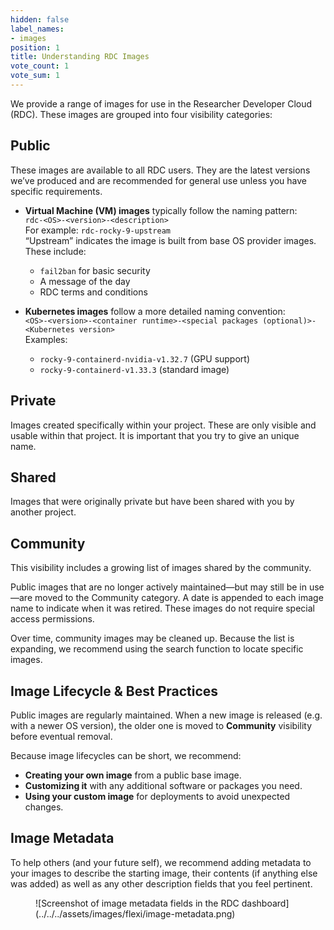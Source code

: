 ```yaml
---
hidden: false
label_names:
- images
position: 1
title: Understanding RDC Images
vote_count: 1
vote_sum: 1
---
```


We provide a range of images for use in the Researcher Developer Cloud (RDC). These images are grouped into four visibility categories:

## Public
These images are available to all RDC users. They are the latest versions we’ve produced and are recommended for general use unless you have specific requirements.

- **Virtual Machine (VM) images** typically follow the naming pattern:  
  `rdc-<OS>-<version>-<description>`  
  For example: `rdc-rocky-9-upstream`  
  “Upstream” indicates the image is built from base OS provider images. These include:
  - `fail2ban` for basic security
  - A message of the day
  - RDC terms and conditions

- **Kubernetes images** follow a more detailed naming convention:  
  `<OS>-<version>-<container runtime>-<special packages (optional)>-<Kubernetes version>`  
  Examples:
  - `rocky-9-containerd-nvidia-v1.32.7` (GPU support)
  - `rocky-9-containerd-v1.33.3` (standard image)

## Private
Images created specifically within your project. These are only visible and usable within that project. It is important that you try to give an unique name.

## Shared
Images that were originally private but have been shared with you by another project.

## Community
This visibility includes a growing list of images shared by the community.

Public images that are no longer actively maintained—but may still be in use—are moved to the Community category. A date is appended to each image name to indicate when it was retired. These images do not require special access permissions.

Over time, community images may be cleaned up. Because the list is expanding, we recommend using the search function to locate specific images.

## Image Lifecycle & Best Practices
Public images are regularly maintained. When a new image is released (e.g. with a newer OS version), the older one is moved to **Community** visibility before eventual removal.

Because image lifecycles can be short, we recommend:

- **Creating your own image** from a public base image.
- **Customizing it** with any additional software or packages you need.
- **Using your custom image** for deployments to avoid unexpected changes.

## Image Metadata
To help others (and your future self), we recommend adding metadata to your images to describe the starting image, their contents (if anything else was added) as well as any other description fields that you feel pertinent. 

<figure markdown>
  ![Screenshot of image metadata fields in the RDC dashboard](../../../assets/images/flexi/image-metadata.png)
</figure>
